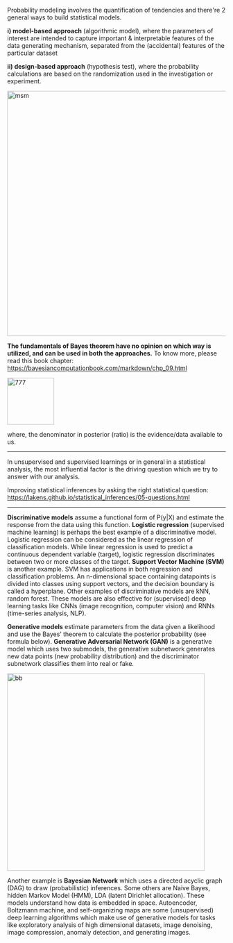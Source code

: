 

Probability modeling involves the quantification of tendencies and there're 2 general ways to build statistical models.  

**i) model-based approach** (algorithmic model), where the parameters of interest are intended to capture important & interpretable features of the data generating mechanism, separated from the (accidental) features of the particular dataset

**ii) design-based approach** (hypothesis test), where the probability calculations are based on the randomization used in the investigation or experiment. 

<img width="565" alt="msm" src="https://github.com/user-attachments/assets/96e06c80-8ed5-4f5c-b01e-29e7a8b87178" />

**The fundamentals of Bayes theorem have no opinion on which way is utilized, and can be used in both the approaches.** To know more, please read this book chapter: https://bayesiancomputationbook.com/markdown/chp_09.html


<img width="108" alt="777" src="https://github.com/user-attachments/assets/8104de23-52a0-4716-ac39-79e3de7a6f93" />

where, the denominator in posterior (ratio) is the evidence/data available to us. 

-----

In unsupervised and supervised learnings or in general in a statistical analysis, the most influential factor is the driving question which we try to answer with our analysis.

Improving statistical inferences by asking the right statistical question: https://lakens.github.io/statistical_inferences/05-questions.html

-----


**Discriminative models** assume a functional form of P(y|X) and estimate the response from the data using this function. **Logistic regression** (supervised machine learning) is perhaps the best example of a discriminative model. Logistic regression can be considered as the linear regression of classification models. While linear regression is used to predict a continuous dependent variable (target), logistic regression discriminates between two or more classes of the target. **Support Vector Machine (SVM)** is another example. SVM has applications in both regression and classification problems. An n-dimensional space containing datapoints is divided into classes using support vectors, and the decision boundary is called a hyperplane. Other examples of discriminative models are kNN, random forest. These models are also effective for (supervised) deep learning tasks like CNNs (image recognition, computer vision) and RNNs (time-series analysis, NLP).  

**Generative models** estimate parameters from the data given a likelihood and use the Bayes’ theorem to calculate the posterior probability (see formula below). **Generative Adversarial Network (GAN)** is a generative model which uses two submodels, the generative subnetwork generates new data points (new probability distribution) and the discriminator subnetwork classifies them into real or fake. 

<img width="455" alt="bb" src="https://github.com/user-attachments/assets/ddc7ca65-9e17-4608-9e86-ac6ae5683818" />


Another example is **Bayesian Network** which uses a directed acyclic graph (DAG) to draw (probabilistic) inferences. Some others are Naive Bayes, hidden Markov Model (HMM), LDA (latent Dirichlet allocation). These models understand how data is embedded in space. Autoencoder, Boltzmann machine, and self-organizing maps are some (unsupervised) deep learning algorithms which make use of generative models for tasks like exploratory analysis of high dimensional datasets, image denoising, image compression, anomaly detection, and generating images.



